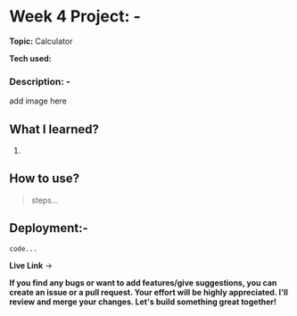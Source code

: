 # Week 4   Project: - 

 **Topic:** Calculator
 
**Tech used:** 

### Description: -
add image here

## What I learned?
1.


## How to use?

>steps...
>
## Deployment:-

  ``code...``


**Live Link** &rarr; 

**If you find any bugs or want to add features/give suggestions, you can create an issue or a pull request. 
Your effort will be highly appreciated. I'll review and merge your changes. Let's build something great together!**
